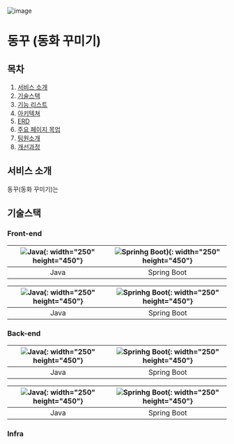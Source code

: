 
![image](https://github.com/sunhyeok99/Baekjoon/assets/132821972/35a05e83-ef44-42f5-b373-d77c376f2e86)
 
# 동꾸 (동화 꾸미기)

## 목차

1. [서비스 소개](#서비스소개)
2. [기술스택](#기술스택)
3. [기능 리스트](#기능리스트)
4. [아키텍쳐](#아키텍쳐)
5. [ERD](#ERD)
6. [주요 페이지 목업](#주요페이지목업)
7. [팀원소개](#팀원소개)
8. [개선과정](#개선과정)

## 서비스 소개
동꾸(동화 꾸미기)는 

## 기술스택

### Front-end

|![Java](https://camo.githubusercontent.com/ecd535b833a6520e8d8238ceffadb3b3dda6e854826193d419c305f3e52fee22/68747470733a2f2f70726f66696c696e61746f722e7269736861762e6465762f736b696c6c732d6173736574732f6a6176612d6f726967696e616c2d776f72646d61726b2e737667){: width="250" height="450"}|![Sprinhg Boot](![image](https://github.com/sunhyeok99/Baekjoon/assets/132821972/9bf23036-21cf-4da6-9111-6efbcef767f0))){: width="250" height="450"}|
|:---:|:---:|
|Java|Spring Boot|

|![Java](){: width="250" height="450"}|![Sprinhg Boot](){: width="250" height="450"}|
|:---:|:---:|
|Java|Spring Boot|

### Back-end

|![Java](){: width="250" height="450"}|![Sprinhg Boot](){: width="250" height="450"}|
|:---:|:---:|
|Java|Spring Boot|

|![Java](){: width="250" height="450"}|![Sprinhg Boot](){: width="250" height="450"}|
|:---:|:---:|
|Java|Spring Boot|

### Infra


